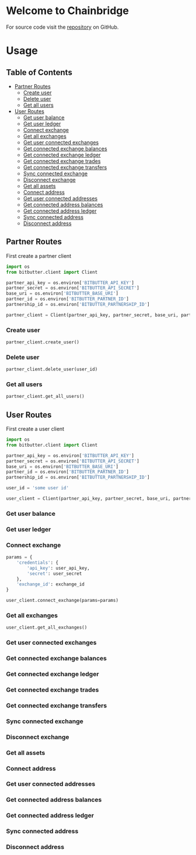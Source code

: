 # Welcome to Chainbridge

For source code visit the [repository](https://github.com/polyledger/chainbridge) on GitHub.

# Usage

## Table of Contents

* [Partner Routes](#partner-routes)
  * [Create user](#create-user)
  * [Delete user](#delete-user)
  * [Get all users](#get-all-users)
* [User Routes](#user-routes)
  * [Get user balance](#get-user-balance)
  * [Get user ledger](#get-user-ledger)
  * [Connect exchange](#connect-exchange)
  * [Get all exchanges](#get-all-exchanges)
  * [Get user connected exchanges](#get-user-connected-exchanges)
  * [Get connected exchange balances](#get-connected-exchange-balances)
  * [Get connected exchange ledger](#get-connected-exchange-ledger)
  * [Get connected exchange trades](#get-connected-exchange-trades)
  * [Get connected exchange transfers](#get-connected-exchange-transfers)
  * [Sync connected exchange](#sync-connected-exchange)
  * [Disconnect exchange](#disconnect-exchange)
  * [Get all assets](#get-all-assets)
  * [Connect address](#connect-address)
  * [Get user connected addresses](#get-user-connected-addresses)
  * [Get connected address balances](#get-connected-address-balances)
  * [Get connected address ledger](#get-connected-address-ledger)
  * [Sync connected address](#sync-connected-address)
  * [Disconnect address](#disconnect-address)

## Partner Routes

First create a partner client

```python
import os
from bitbutter.client import Client

partner_api_key = os.environ['BITBUTTER_API_KEY']
partner_secret = os.environ['BITBUTTER_API_SECRET']
base_uri = os.environ['BITBUTTER_BASE_URI']
partner_id = os.environ['BITBUTTER_PARTNER_ID']
partnership_id = os.environ['BITBUTTER_PARTNERSHIP_ID']

partner_client = Client(partner_api_key, partner_secret, base_uri, partner_id=partner_id, partnership_id=partnership_id)
```

### Create user

```python
partner_client.create_user()
```

### Delete user

```python
partner_client.delete_user(user_id)
```

### Get all users

```python
partner_client.get_all_users()
```

## User Routes

First create a user client

```python
import os
from bitbutter.client import Client

partner_api_key = os.environ['BITBUTTER_API_KEY']
partner_secret = os.environ['BITBUTTER_API_SECRET']
base_uri = os.environ['BITBUTTER_BASE_URI']
partner_id = os.environ['BITBUTTER_PARTNER_ID']
partnership_id = os.environ['BITBUTTER_PARTNERSHIP_ID']

user_id = 'some user id'

user_client = Client(partner_api_key, partner_secret, base_uri, partner_id=partner_id, partnership_id=partnership_id, user_id=user_id)
```

### Get user balance

### Get user ledger

### Connect exchange

```python
params = {
    'credentials': {
        'api_key': user_api_key,
        'secret': user_secret
    },
    'exchange_id': exchange_id
}

user_client.connect_exchange(params=params)
```

### Get all exchanges

```python
user_client.get_all_exchanges()
```

### Get user connected exchanges

### Get connected exchange balances

### Get connected exchange ledger

### Get connected exchange trades

### Get connected exchange transfers

### Sync connected exchange

### Disconnect exchange

### Get all assets

### Connect address

### Get user connected addresses

### Get connected address balances

### Get connected address ledger

### Sync connected address

### Disconnect address
